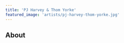 ```yaml
---
title: 'PJ Harvey & Thom Yorke'
featured_image: 'artists/pj-harvey-thom-yorke.jpg'
---
```


## About


